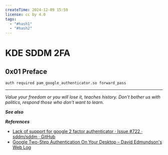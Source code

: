 ```yaml
---
createTime: 2024-12-09 15:59
license: cc by 4.0
tags:
  - "#hash1"
  - "#hash2"
---
```


# KDE SDDM 2FA

## 0x01 Preface

```
auth required pam_google_authenticator.so forward_pass
```

---
*Value your freedom or you will lose it, teaches history. Don't bother us with politics, respond those who don't want to learn.*

***See also***



***References***

- [Lack of support for google 2 factor authenticator · Issue #722 · sddm/sddm · GitHub](https://github.com/sddm/sddm/issues/722)
- [Google Two-Step Authentication On Your Desktop – David Edmundson's Web Log](https://blog.davidedmundson.co.uk/blog/google-two-step-authentication-on-your-desktop/)
